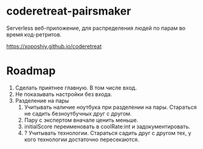 # coderetreat-pairsmaker

Serverless веб-приложение, для распределения людей по парам во время код-ретритов.

https://xoposhiy.github.io/coderetreat

# Roadmap

1. Сделать приятнее главную. В том числе вход.
2. Не показывать настройки без входа.
3. Разделение на пары
    1. Учитывать наличие ноутбука при разделении на пары. Стараться не садить безноутбучных друг с другом.
    2. Пару с экспертом вначале ценить меньше.
    3. initialScore переименовать в coolRate:int и задокументировать.
    4. ? Учитывать технологии. Стараться садить друг с другом тех, у кого технологии достаточно пересекаются.